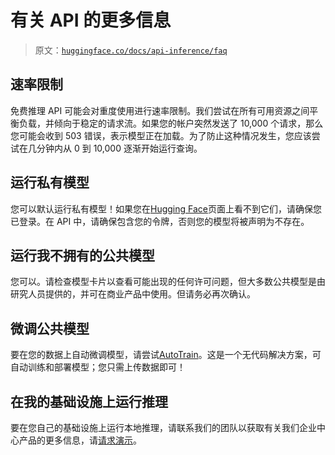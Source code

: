 # 有关 API 的更多信息

> 原文：[`huggingface.co/docs/api-inference/faq`](https://huggingface.co/docs/api-inference/faq)

## 速率限制

免费推理 API 可能会对重度使用进行速率限制。我们尝试在所有可用资源之间平衡负载，并倾向于稳定的请求流。如果您的帐户突然发送了 10,000 个请求，那么您可能会收到 503 错误，表示模型正在加载。为了防止这种情况发生，您应该尝试在几分钟内从 0 到 10,000 逐渐开始运行查询。

## 运行私有模型

您可以默认运行私有模型！如果您在[Hugging Face](https://huggingface.co)页面上看不到它们，请确保您已登录。在 API 中，请确保包含您的令牌，否则您的模型将被声明为不存在。

## 运行我不拥有的公共模型

您可以。请检查模型卡片以查看可能出现的任何许可问题，但大多数公共模型是由研究人员提供的，并可在商业产品中使用。但请务必再次确认。

## 微调公共模型

要在您的数据上自动微调模型，请尝试[AutoTrain](https://huggingface.co/autotrain)。这是一个无代码解决方案，可自动训练和部署模型；您只需上传数据即可！

## 在我的基础设施上运行推理

要在您自己的基础设施上运行本地推理，请联系我们的团队以获取有关我们企业中心产品的更多信息，请[请求演示](https://huggingface.co/enterprise#form)。

